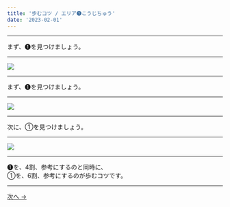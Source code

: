 ```yaml
---
title: '歩むコツ / エリア➊こうじちゅう'
date: '2023-02-01'
---
```

***
まず、➊を見つけましょう。
***
![](/images/11.jpg)

***
まず、➊を見つけましょう。
***
![](/images/11_n.jpg)
***
次に、①を見つけましょう。
***
![](/images/11__n.jpg)
***
➊を、4割、参考にするのと同時に、    
①を、6割、参考にするのが歩むコツです。
***
[ 次へ → ](/posts/22)
